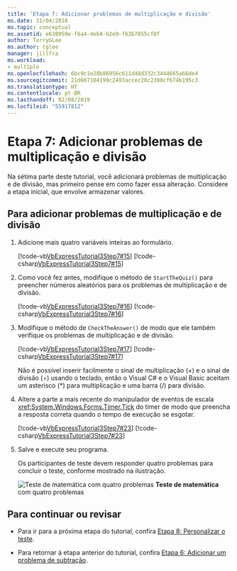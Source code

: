 ```yaml
---
title: 'Etapa 7: Adicionar problemas de multiplicação e divisão'
ms.date: 11/04/2016
ms.topic: conceptual
ms.assetid: e638959e-f6a4-4eb4-b2e9-f63b7855cf8f
author: TerryGLee
ms.author: tglee
manager: jillfra
ms.workload:
- multiple
ms.openlocfilehash: 6bc9c1e28b86956c611d48d332c3444665a66de4
ms.sourcegitcommit: 21d667104199c2493accec20c2388cf674b195c3
ms.translationtype: HT
ms.contentlocale: pt-BR
ms.lasthandoff: 02/08/2019
ms.locfileid: "55917812"
---
```

# <a name="step-7-add-multiplication-and-division-problems"></a>Etapa 7: Adicionar problemas de multiplicação e divisão
Na sétima parte deste tutorial, você adicionará problemas de multiplicação e de divisão, mas primeiro pense em como fazer essa alteração. Considere a etapa inicial, que envolve armazenar valores.

## <a name="to-add-multiplication-and-division-problems"></a>Para adicionar problemas de multiplicação e de divisão

1.  Adicione mais quatro variáveis inteiras ao formulário.

     [!code-vb[VbExpressTutorial3Step7#15](../ide/codesnippet/VisualBasic/step-7-add-multiplication-and-division-problems_1.vb)]
     [!code-csharp[VbExpressTutorial3Step7#15](../ide/codesnippet/CSharp/step-7-add-multiplication-and-division-problems_1.cs)]

2.  Como você fez antes, modifique o método de `StartTheQuiz()` para preencher números aleatórios para os problemas de multiplicação e de divisão.

     [!code-vb[VbExpressTutorial3Step7#16](../ide/codesnippet/VisualBasic/step-7-add-multiplication-and-division-problems_2.vb)]
     [!code-csharp[VbExpressTutorial3Step7#16](../ide/codesnippet/CSharp/step-7-add-multiplication-and-division-problems_2.cs)]

3.  Modifique o método de `CheckTheAnswer()` de modo que ele também verifique os problemas de multiplicação e de divisão.

     [!code-vb[VbExpressTutorial3Step7#17](../ide/codesnippet/VisualBasic/step-7-add-multiplication-and-division-problems_3.vb)]
     [!code-csharp[VbExpressTutorial3Step7#17](../ide/codesnippet/CSharp/step-7-add-multiplication-and-division-problems_3.cs)]

     Não é possível inserir facilmente o sinal de multiplicação (×) e o sinal de divisão (÷) usando o teclado, então o Visual C# e o Visual Basic aceitam um asterisco (*) para multiplicação e uma barra (/) para divisão.

4.  Altere a parte a mais recente do manipulador de eventos de escala <xref:System.Windows.Forms.Timer.Tick> do timer de modo que preencha a resposta correta quando o tempo de execução se esgotar.

     [!code-vb[VbExpressTutorial3Step7#23](../ide/codesnippet/VisualBasic/step-7-add-multiplication-and-division-problems_4.vb)]
     [!code-csharp[VbExpressTutorial3Step7#23](../ide/codesnippet/CSharp/step-7-add-multiplication-and-division-problems_4.cs)]

5.  Salve e execute seu programa.

     Os participantes de teste devem responder quatro problemas para concluir o teste, conforme mostrado na ilustração.

     ![Teste de matemática com quatro problemas](../ide/media/express_finishedquiz.png)
**Teste de matemática** com quatro problemas

## <a name="to-continue-or-review"></a>Para continuar ou revisar

-   Para ir para a próxima etapa do tutorial, confira [Etapa 8: Personalizar o teste](../ide/step-8-customize-the-quiz.md).

-   Para retornar à etapa anterior do tutorial, confira [Etapa 6: Adicionar um problema de subtração](../ide/step-6-add-a-subtraction-problem.md).
